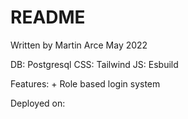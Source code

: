 # README
Written by Martin Arce
May 2022

DB: Postgresql
CSS: Tailwind
JS: Esbuild

Features:
    + Role based login system

Deployed on:
